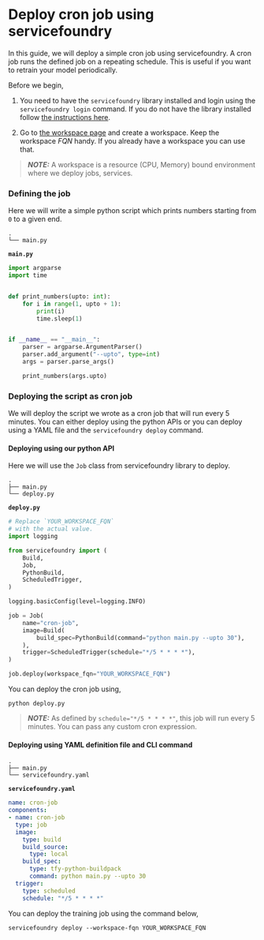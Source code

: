 # Deploy cron job using servicefoundry

In this guide, we will deploy a simple cron job using servicefoundry. A cron job runs the defined job on a repeating schedule. This is useful if you want to retrain your model periodically.

Before we begin,
1. You need to have the `servicefoundry`
library installed and login using the `servicefoundry login` command. If you do not have the library installed follow [the instructions here](quickstart/install-and-workspace.md).

2. Go to [the workspace page](https://app.truefoundry.com/workspace) and create a workspace. Keep the workspace _FQN_ handy. If you already have a workspace you can use that.

> **_NOTE:_** A workspace is a resource (CPU, Memory) bound environment where we deploy jobs, services.

### Defining the job

Here we will write a simple python script which prints numbers starting from `0` to a given end.

```
.
└── main.py
```

**`main.py`**
```python
import argparse
import time


def print_numbers(upto: int):
    for i in range(1, upto + 1):
        print(i)
        time.sleep(1)


if __name__ == "__main__":
    parser = argparse.ArgumentParser()
    parser.add_argument("--upto", type=int)
    args = parser.parse_args()

    print_numbers(args.upto)
```

### Deploying the script as cron job

We will deploy the script we wrote as a cron job that will run every 5 minutes. You can either deploy using the python APIs or you can deploy using a YAML file and the `servicefoundry deploy` command.

#### Deploying using our python API

Here we will use the `Job` class from servicefoundry library to deploy.

```
.
├── main.py
└── deploy.py
```

**`deploy.py`**
```python
# Replace `YOUR_WORKSPACE_FQN`
# with the actual value.
import logging

from servicefoundry import (
    Build,
    Job,
    PythonBuild,
    ScheduledTrigger,
)

logging.basicConfig(level=logging.INFO)

job = Job(
    name="cron-job",
    image=Build(
        build_spec=PythonBuild(command="python main.py --upto 30"),
    ),
    trigger=ScheduledTrigger(schedule="*/5 * * * *"),
)

job.deploy(workspace_fqn="YOUR_WORKSPACE_FQN")
```

You can deploy the cron job using, 
```shell
python deploy.py
```

> **_NOTE:_** As defined by `schedule="*/5 * * * *"`, this job will run every 5 minutes. You can pass any custom cron expression.

#### Deploying using YAML definition file and CLI command

```
.
├── main.py
└── servicefoundry.yaml
```

**`servicefoundry.yaml`**
```yaml
name: cron-job
components:
- name: cron-job
  type: job
  image:
    type: build
    build_source:
      type: local
    build_spec:
      type: tfy-python-buildpack
      command: python main.py --upto 30
  trigger:
    type: scheduled
    schedule: "*/5 * * * *"
```
You can deploy the training job using the command below,

```shell
servicefoundry deploy --workspace-fqn YOUR_WORKSPACE_FQN
```